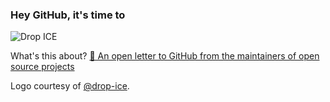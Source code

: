 ### Hey GitHub, it's time to

![Drop ICE](https://avatars2.githubusercontent.com/u/58058809?s=460&u=98d5957de9ace30ae6db75da31767eabdf9f3f6a&v=4)

What's this about? [📨 An open letter to GitHub from the maintainers of open source projects](https://github.com/drop-ice/dear-github-2.0)

Logo courtesy of [@drop-ice](https://github.com/drop-ice).
